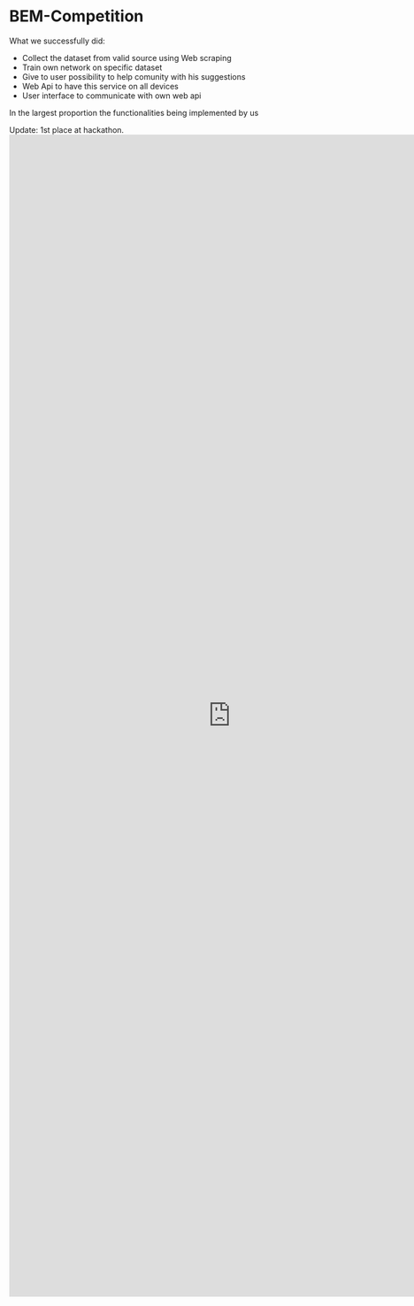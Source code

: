# BEM-Competition

What we successfully did:
- Collect the dataset from valid source using Web scraping
- Train own network on specific dataset
- Give to user possibility to help comunity with his suggestions
- Web Api to have this service on all devices
- User interface to communicate with own web api

In the largest proportion the functionalities being implemented by us

Update:
1st place at hackathon.
<embed src="https://github.com/dannymanastireanu/BEM-Competition/blob/main/locul1_ey_Manastireanu%20Andrei-Dany.pdf" alt="1st" width="800px" height="2100px" />
